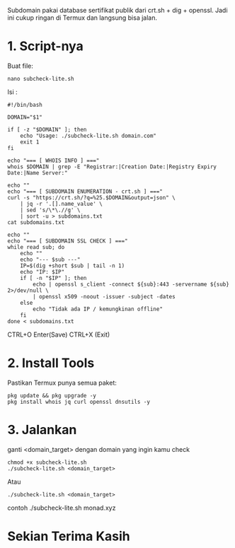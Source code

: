 Subdomain pakai database sertifikat publik dari crt.sh + dig + openssl.
Jadi ini cukup ringan di Termux dan langsung bisa jalan.

# 1. Script-nya
Buat file:
```
nano subcheck-lite.sh
```
Isi : 
```
#!/bin/bash

DOMAIN="$1"

if [ -z "$DOMAIN" ]; then
    echo "Usage: ./subcheck-lite.sh domain.com"
    exit 1
fi

echo "=== [ WHOIS INFO ] ==="
whois $DOMAIN | grep -E "Registrar:|Creation Date:|Registry Expiry Date:|Name Server:"

echo ""
echo "=== [ SUBDOMAIN ENUMERATION - crt.sh ] ==="
curl -s "https://crt.sh/?q=%25.$DOMAIN&output=json" \
    | jq -r '.[].name_value' \
    | sed 's/\*\.//g' \
    | sort -u > subdomains.txt
cat subdomains.txt

echo ""
echo "=== [ SUBDOMAIN SSL CHECK ] ==="
while read sub; do
    echo ""
    echo "--- $sub ---"
    IP=$(dig +short $sub | tail -n 1)
    echo "IP: $IP"
    if [ -n "$IP" ]; then
        echo | openssl s_client -connect ${sub}:443 -servername ${sub} 2>/dev/null \
        | openssl x509 -noout -issuer -subject -dates
    else
        echo "Tidak ada IP / kemungkinan offline"
    fi
done < subdomains.txt
```
CTRL+O Enter(Save) CTRL+X (Exit) 

# 2. Install Tools
Pastikan Termux punya semua paket:
```
pkg update && pkg upgrade -y
pkg install whois jq curl openssl dnsutils -y
```
# 3. Jalankan 
ganti <domain_target> dengan domain yang ingin kamu check
```
chmod +x subcheck-lite.sh
./subcheck-lite.sh <domain_target>
```
Atau 
```
./subcheck-lite.sh <domain_target>
```
contoh ./subcheck-lite.sh monad.xyz

# Sekian Terima Kasih
